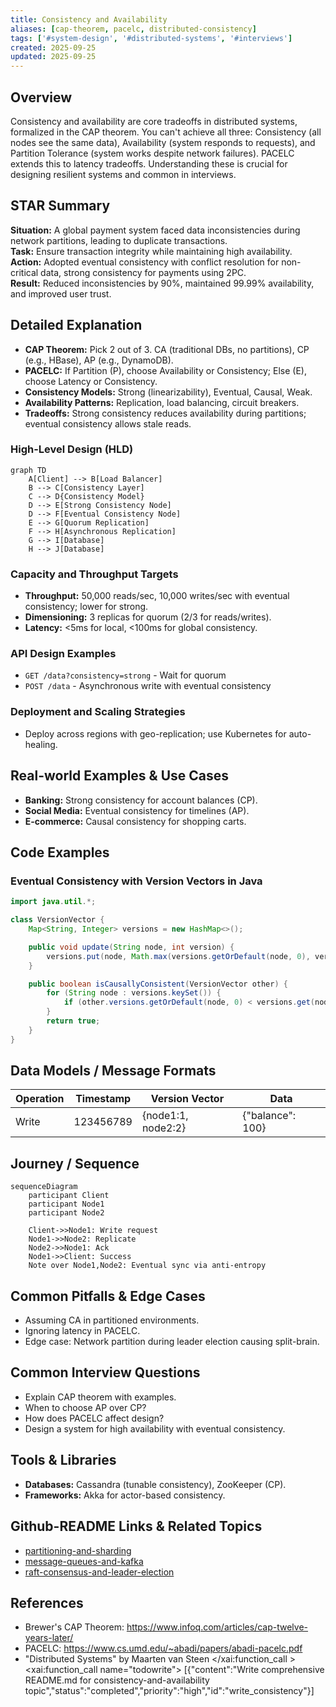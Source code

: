 ```yaml
---
title: Consistency and Availability
aliases: [cap-theorem, pacelc, distributed-consistency]
tags: ['#system-design', '#distributed-systems', '#interviews']
created: 2025-09-25
updated: 2025-09-25
---
```


## Overview
Consistency and availability are core tradeoffs in distributed systems, formalized in the CAP theorem. You can't achieve all three: Consistency (all nodes see the same data), Availability (system responds to requests), and Partition Tolerance (system works despite network failures). PACELC extends this to latency tradeoffs. Understanding these is crucial for designing resilient systems and common in interviews.

## STAR Summary
**Situation:** A global payment system faced data inconsistencies during network partitions, leading to duplicate transactions.  
**Task:** Ensure transaction integrity while maintaining high availability.  
**Action:** Adopted eventual consistency with conflict resolution for non-critical data, strong consistency for payments using 2PC.  
**Result:** Reduced inconsistencies by 90%, maintained 99.99% availability, and improved user trust.

## Detailed Explanation
- **CAP Theorem:** Pick 2 out of 3. CA (traditional DBs, no partitions), CP (e.g., HBase), AP (e.g., DynamoDB).
- **PACELC:** If Partition (P), choose Availability or Consistency; Else (E), choose Latency or Consistency.
- **Consistency Models:** Strong (linearizability), Eventual, Causal, Weak.
- **Availability Patterns:** Replication, load balancing, circuit breakers.
- **Tradeoffs:** Strong consistency reduces availability during partitions; eventual consistency allows stale reads.

### High-Level Design (HLD)
```mermaid
graph TD
    A[Client] --> B[Load Balancer]
    B --> C[Consistency Layer]
    C --> D{Consistency Model}
    D --> E[Strong Consistency Node]
    D --> F[Eventual Consistency Node]
    E --> G[Quorum Replication]
    F --> H[Asynchronous Replication]
    G --> I[Database]
    H --> J[Database]
```

### Capacity and Throughput Targets
- **Throughput:** 50,000 reads/sec, 10,000 writes/sec with eventual consistency; lower for strong.
- **Dimensioning:** 3 replicas for quorum (2/3 for reads/writes).
- **Latency:** <5ms for local, <100ms for global consistency.

### API Design Examples
- `GET /data?consistency=strong` - Wait for quorum
- `POST /data` - Asynchronous write with eventual consistency

### Deployment and Scaling Strategies
- Deploy across regions with geo-replication; use Kubernetes for auto-healing.

## Real-world Examples & Use Cases
- **Banking:** Strong consistency for account balances (CP).
- **Social Media:** Eventual consistency for timelines (AP).
- **E-commerce:** Causal consistency for shopping carts.

## Code Examples
### Eventual Consistency with Version Vectors in Java
```java
import java.util.*;

class VersionVector {
    Map<String, Integer> versions = new HashMap<>();

    public void update(String node, int version) {
        versions.put(node, Math.max(versions.getOrDefault(node, 0), version));
    }

    public boolean isCausallyConsistent(VersionVector other) {
        for (String node : versions.keySet()) {
            if (other.versions.getOrDefault(node, 0) < versions.get(node)) return false;
        }
        return true;
    }
}
```

## Data Models / Message Formats
| Operation | Timestamp | Version Vector | Data |
|-----------|-----------|----------------|------|
| Write     | 123456789 | {node1:1, node2:2} | {"balance": 100} |

## Journey / Sequence
```mermaid
sequenceDiagram
    participant Client
    participant Node1
    participant Node2

    Client->>Node1: Write request
    Node1->>Node2: Replicate
    Node2->>Node1: Ack
    Node1->>Client: Success
    Note over Node1,Node2: Eventual sync via anti-entropy
```

## Common Pitfalls & Edge Cases
- Assuming CA in partitioned environments.
- Ignoring latency in PACELC.
- Edge case: Network partition during leader election causing split-brain.

## Common Interview Questions
- Explain CAP theorem with examples.
- When to choose AP over CP?
- How does PACELC affect design?
- Design a system for high availability with eventual consistency.

## Tools & Libraries
- **Databases:** Cassandra (tunable consistency), ZooKeeper (CP).
- **Frameworks:** Akka for actor-based consistency.

## Github-README Links & Related Topics
- [partitioning-and-sharding](../partitioning-and-sharding/README.md)
- [message-queues-and-kafka](../message-queues-and-kafka/README.md)
- [raft-consensus-and-leader-election](../raft-consensus-and-leader-election/README.md)

## References
- Brewer's CAP Theorem: https://www.infoq.com/articles/cap-twelve-years-later/
- PACELC: https://www.cs.umd.edu/~abadi/papers/abadi-pacelc.pdf
- "Distributed Systems" by Maarten van Steen</content>
</xai:function_call ><xai:function_call name="todowrite">
<parameter name="todos">[{"content":"Write comprehensive README.md for consistency-and-availability topic","status":"completed","priority":"high","id":"write_consistency"}]
